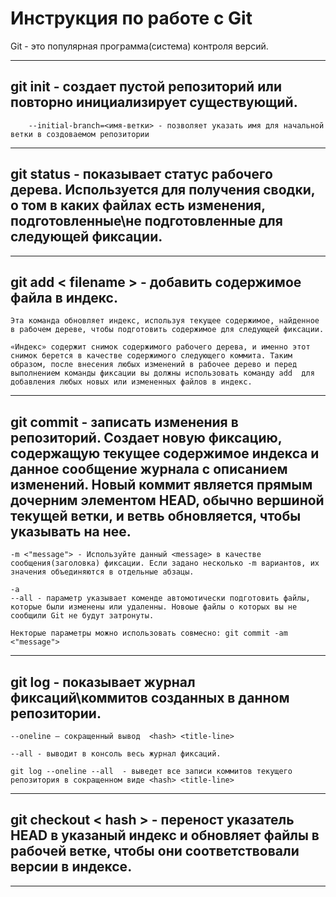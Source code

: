 # Инструкция по работе с Git

Git - это популярная программа(система) контроля 
версий.
___

## **git init** - создает пустой репозиторий или повторно инициализирует существующий. 

        --initial-branch=<имя-ветки> - позволяет указать имя для начальной ветки в создоваемом репозитории
___

## **git status** - показывает статус рабочего дерева. Используется для получения сводки, о том в каких файлах есть изменения, подготовленные\не подготовленные для следующей фиксации.
___

## **git add < filename >** - добавить содержимое файла в индекс.
    Эта команда обновляет индекс, используя текущее содержимое, найденное в рабочем дереве, чтобы подготовить содержимое для следующей фиксации.

    «Индекс» содержит снимок содержимого рабочего дерева, и именно этот снимок берется в качестве содержимого следующего коммита. Таким образом, после внесения любых изменений в рабочее дерево и перед выполнением команды фиксации вы должны использовать команду add  для добавления любых новых или измененных файлов в индекс.
___

## **git commit** - записать изменения в репозиторий. Создает новую фиксацию, содержащую текущее содержимое индекса и данное сообщение журнала с описанием изменений. Новый коммит является прямым дочерним элементом HEAD, обычно вершиной текущей ветки, и ветвь обновляется, чтобы указывать на нее.
    -m <"message"> - Используйте данный <message> в качестве сообщения(заголовка) фиксации. Если задано несколько -m вариантов, их значения объединяются в отдельные абзацы.

    -a
    --all - параметр указывает коменде автомотически подготовить файлы, которые были изменены или удаленны. Новоые файлы о которых вы не сообщили Git не будут затронуты. 
    
    Некторые параметры можно использовать совмесно: git commit -am <"message">
___

## **git log** - показывает журнал фиксаций\коммитов созданных в данном репозитории.
    --oneline – сокращенный вывод  <hash> <title-line>

    --all - выводит в консоль весь журнал фиксаций.

    git log --oneline --all  - выведет все записи коммитов текущего репозитория в сокращенном виде <hash> <title-line>
___

## **git checkout** < hash > - переност указатель HEAD в указаный индекс и обновляет файлы в рабочей ветке, чтобы они соответствовали версии в индексе.
___